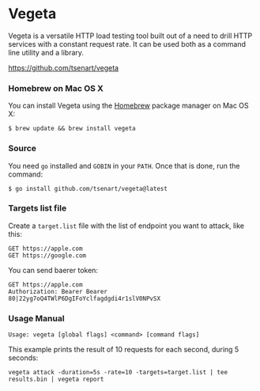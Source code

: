 # Vegeta

Vegeta is a versatile HTTP load testing tool built out of a need to drill
HTTP services with a constant request rate.
It can be used both as a command line utility and a library.

https://github.com/tsenart/vegeta

### Homebrew on Mac OS X

You can install Vegeta using the [Homebrew](https://github.com/Homebrew/homebrew/) package manager on Mac OS X:

```shell
$ brew update && brew install vegeta
```

### Source

You need `go` installed and `GOBIN` in your `PATH`. Once that is done, run the
command:

```shell
$ go install github.com/tsenart/vegeta@latest
```

### Targets list file

Create a `target.list` file with the list of endpoint you want to attack, like this:

```
GET https://apple.com
GET https://google.com
```

You can send baerer token:

```
GET https://apple.com
Authorization: Bearer Bearer 80|22yg7oQ4TWlP6DgIFoYclfagdgdi4r1slV0NPvSX
```

### Usage Manual

```console
Usage: vegeta [global flags] <command> [command flags]
```

This example prints the result of 10 requests for each second, during 5 seconds: 

```console
vegeta attack -duration=5s -rate=10 -targets=target.list | tee results.bin | vegeta report
```
